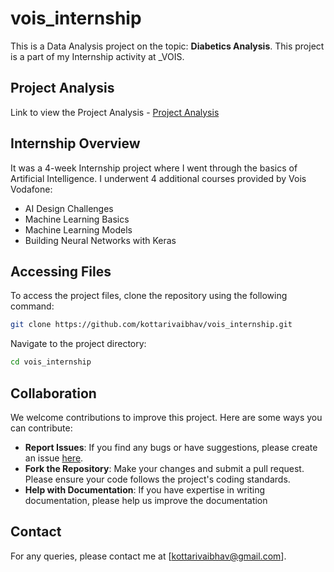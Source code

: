 # vois_internship
This is a Data Analysis project on the topic: **Diabetics Analysis**. This project is a part of my Internship activity at _VOIS.


## Project Analysis
Link to view the Project Analysis - [Project Analysis](https://kottarivaibhav.github.io/vois_internship/)


## Internship Overview
It was a 4-week Internship project where I went through the basics of Artificial Intelligence. I underwent 4 additional courses provided by Vois Vodafone:
<ul>
  <li>AI Design Challenges </li>
  <li>Machine Learning Basics</li>
  <li>Machine Learning Models</li>
  <li>Building Neural Networks with Keras</li>
</ul>


## Accessing Files
To access the project files, clone the repository using the following command:
```bash
git clone https://github.com/kottarivaibhav/vois_internship.git
```
Navigate to the project directory:
```bash
cd vois_internship
```
## Collaboration
We welcome contributions to improve this project. Here are some ways you can contribute:

- **Report Issues**: If you find any bugs or have suggestions, please create an issue [here](https://github.com/kottarivaibhav/vois_internship/issues).
- **Fork the Repository**: Make your changes and submit a pull request. Please ensure your code follows the project's coding standards.
- **Help with Documentation**: If you have expertise in writing documentation, please help us improve the documentation

## Contact
For any queries, please contact me at [kottarivaibhav@gmail.com].
